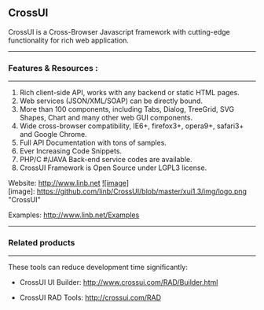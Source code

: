 ## CrossUI

CrossUI is a Cross-Browser Javascript framework with cutting-edge functionality for rich web application.

---
### Features & Resources :
---

  1.  Rich client-side API, works with any backend or static HTML pages.
  2.  Web services (JSON/XML/SOAP) can be directly bound.
  3.  More than 100 components, including Tabs, Dialog, TreeGrid, SVG Shapes, Chart and many other web GUI components.
  4.  Wide cross-browser compatibility, IE6+, firefox3+, opera9+, safari3+ and Google Chrome.
  5.  Full API Documentation with tons of samples.
  6.  Ever Increasing Code Snippets.
  7.  PHP/C #/JAVA Back-end service codes are available.
  8.  CrossUI Framework is Open Source under LGPL3 license.


Website: http://www.linb.net [![image]](http://www.linb.net/)  
[image]: https://github.com/linb/CrossUI/blob/master/xui1.3/img/logo.png "CrossUI"

Examples: http://www.linb.net/Examples

---
### Related products
---

These tools can reduce development time significantly:

 * CrossUI UI Builder: http://www.crossui.com/RAD/Builder.html

 * CrossUI RAD Tools: http://crossui.com/RAD
